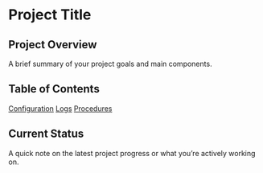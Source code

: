 # Project Title

## Project Overview
A brief summary of your project goals and main components.

## Table of Contents
[Configuration](/config)
[Logs](/logs)
[Procedures](/procedures)

## Current Status
A quick note on the latest project progress or what you’re actively working on.

